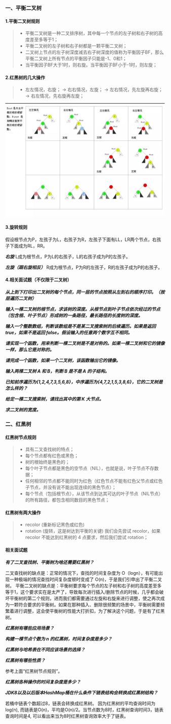 ### 一、平衡二叉树

#### 1.平衡二叉树规则

>- 平衡二叉树是一种二叉排序树，其中每一个节点的左子树和右子树的高度差至多等于1；
>- 平衡二叉树的左子树和右子树都是一颗平衡二叉树；
>- 二叉树上节点的左子树深度减去右子树深度的值称为平衡因子BF，那么平衡二叉树上所有节点的平衡因子只能是-1、0和1；
>- 当平衡因子BF大于1时，则右旋。当平衡因子BF小于-1时，则左旋；

#### 2.红黑树的几大操作

>- 左左情况，右旋；
-> 右右情况，左旋；
-> 左右情况，先左旋再右旋；
-> 右左情况，先右旋再左旋；

![avatar](img/20200417154655.png)

#### 3.旋转规则

假设根节点为P，左孩子为L，右孩子为R，左孩子下面有LL，LR两个节点，右孩子下面成为RL，RR。

***右旋***
L成为根节点，P为L的右孩子，L的右孩子成为P的左孩子。

***左旋（跟右旋相反）***
R成为根节点，P为R的左孩子，R的左孩子成为P的右孩子。

#### 4.相关面试题（不仅限于二叉树）

***从上到下打印出二叉树的每个节点，同一层的节点按照从左到右的顺序打印。（按层遍历二叉树）***

***输入一棵二叉树的根节点，求该树的深度。从根节点到叶子节点依次经过的节点（包含根、叶子节点）形成树的一条路径，最长路径的长度树的深度。***

***输入一个整数数组，判断该数组是不是某二叉搜索树的后续遍历。如果是返回 true，如果不是返回 false。假设输入的任意两个数字互不相同。***

***请实现一个函数，用来判断一棵二叉树是不是对称的。如果一棵二叉树和它的镜像一样，那么它是对称的。***

***请完成一个函数，如果一个二叉树，该函数输出它的镜像。***

***输入两棵二叉树 A 和 B，判断 B 是不是 A 的子结构。***

***已知前序遍历为{1,2,4,7,3,5,6,8}，中序遍历为{4,7,2,1,5,3,8,6}，它的二叉树是怎么样的？***

***给定一棵二叉搜索树，请找出其中的第 K 大节点。***

***求二叉树的宽度。***

### 二、红黑树

#### 红黑树节点规则

>- 具有二叉查找树的特点；
>- 每个节点都有红色或黑色；
>- 树的根始终是黑色的；
>- 每个叶子节点都是黑色的空节点（NIL），也就是说，叶子节点不存数据；
>- 任何相邻的节点都不能同时为红色（红色节点不能有红色父节点或红色子节点，并没有说不能出现连续的黑色节点）；
>- 每个节点（包括根节点），从该节点到达其可达的叶子节点（NIL节点）的所有路径，都包含相同数目的黑色节点；

#### 红黑树有两大操作

>- recolor (重新标记黑色或红色)
>- rotation (旋转，这是树达到平衡的关键) 我们会先尝试 recolor，如果 recolor 不能达到红黑树的 4 点要求，然后我们尝试 rotation；

#### 相关面试题

***有了二叉查找树、平衡树为啥还需要红黑树？***

二叉查找树的缺点是：正常的情况下，查找的时间复杂度为 O（logn），有可能出现一种极端的情况查找时间复杂度顿时变成了 O(n)，于是我们引申出了平衡二叉树。
平衡二叉树的缺点是：平衡树要求每个节点的左子树和右子树的高度差至多等于1，这个要求实在是太严了，导致每次进行插入/删除节点的时候，几乎都会破坏平衡树的第二个规则，进而我们都需要通过左旋和右旋来进行调整，使之再次成为一颗符合要求的平衡树。如果在那种插入、删除很频繁的场景中，平衡树需要频繁着进行调整，这会使平衡树的性能大打折扣，为了解决这个问题，于是有了红黑树。

***红黑树有哪些应用场景？***

***构建一棵节点个数为 n 的红黑树，时间复杂度是多少？***

***红黑树与哈希表在不同应该场景的选择？***

***红黑树有哪些性质？***

参考上面“红黑树节点规则”。

***红黑树各种操作的时间复杂度是多少？***

***JDK8以及以后版本HashMap桶在什么条件下链表结构会转换成红黑树结构？***

若桶中链表个数超过8，链表会转换成红黑树。 因为红黑树的平均查询时间为 log(n), 而链表是O(n)，平均是O(n)/2。当节点数为8时，红黑树查询时间3，链表查询时间是4, 可以看出来当为8时红黑树查询效率大于了链表。

